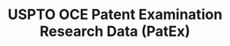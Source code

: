 ---
layout: default
bigquery: https://console.cloud.google.com/bigquery?p=patents-public-data&d=uspto_oce_pair&page=dataset
citation: 'Graham, S. Marco, A., and Miller, A. (2015). “The USPTO Patent Examination
  Research Dataset: A Window on the Process of Patent Examination.”'
contributors: Graham, S. Marco, A., Miller, A.
cost: None
description: The latest version of PatEx (referred to below as the 2020 release) contains
  detailed information on nearly 11.9 million publicly-viewable provisional and non-provisional
  patent applications to the USPTO and over 4.6 million Patent Cooperation Treaty
  (PCT) applications. It is based on data that OCE downloaded from the Patent Examination
  Data System (PEDS) in April, 2021. The PEDS data are sourced from Public PAIR. The
  first time that OCE used PEDS as the basis of PatEx was for the 2019 release. We
  took the PEDS data and organized it into the familiar PatEx data files, which are
  based on the organization of the Public PAIR portal. The data files include information
  on each application’s characteristics, prosecution history, continuation history,
  claims of foreign priority, patent term adjustment history, publication history,
  and correspondence address information.
documentation: 'For the 2019 and later releases, new technical documentation is available
  https://www.uspto.gov/sites/default/files/documents/PatEx-2019-Technical-Doc.pdf


  A document describing the 2014-2017 data sets is available and can be cited as:
  Graham, Stuart J.H. and Marco, Alan C. and Miller, Richard, The USPTO Patent Examination
  Research Dataset: A Window on the Process of Patent Examination (November 30, 2015).
  Available at SSRN: https://ssrn.com/abstract=2702637.'
last_edit: Mon, 04 Apr 2022 19:06:22 GMT
location: https://www.uspto.gov/ip-policy/economic-research/research-datasets/patent-examination-research-dataset-public-pair
maintained_by: EconomicsData@uspto.gov
related_publications: https://ssrn.com/abstract=29956744, https://ssrn.com/abstract=2702637
schema_fields: '[''invention_subject_matter'', ''earliest_pgpub_date'', ''parent_filing_date'',
  ''status_description'', ''patent_number'', ''child_filing_date'', ''wipo_pub_number'',
  ''correspondence_region_code'', ''recorded_date'', ''file_location'', ''child_application_number'',
  ''uspc_class'', ''appl_status_date'', ''examiner_id'', ''invention_title'', ''correspondence_street_line_2'',
  ''status_code'', ''parent_country_code'', ''correspondence_name_line_1'', ''correspondence_country_code'',
  ''event_code'', ''disposal_type'', ''correspondence_street_line_1'', ''application_number'',
  ''inventor_country_code'', ''correspondence_city'', ''confirm_number'', ''inventor_rank'',
  ''correspondence_postal_code'', ''parent_country'', ''examiner_name_middle'', ''inventor_address_type'',
  ''aia_first_to_file'', ''examiner_art_unit'', ''customer_number'', ''correspondence_name_line_2'',
  ''correspondence_region_name'', ''examiner_name_last'', ''parent_application_number'',
  ''wipo_pub_date'', ''small_entity_indicator'', ''earliest_pgpub_number'', ''foreign_parent_date'',
  ''application_number_pair'', ''uspc_subclass'', ''correspondence_country_name'',
  ''foreign_parent_id'', ''sequence_number'', ''inventor_name_last'', ''event_description'',
  ''application_type'', ''filing_date'', ''atty_docket_number'', ''inventor_name_middle'',
  ''inventor_country_name'', ''abandon_date'', ''file_location_date'', ''continuation_type'',
  ''examiner_name_first'', ''inventor_name_first'', ''patent_issue_date'', ''appl_status_code'',
  ''inventor_region_code'']'
shortname: patex
tags:
- patents
- legal
- history
terms_of_use: 'USPTO’s online databases are not designed or intended to be a source
  for bulk downloads of USPTO data when accessed through the website’s interfaces.
  Individuals, companies, IP addresses, or blocks of IP addresses who, in effect,
  deny or decrease service by generating unusually high numbers of database accesses
  (searches, pages, or hits), whether generated manually or in an automated fashion,
  may be denied access to USPTO servers without notice.


  Bulk data products may be separately obtained from the USPTO, either for free or
  at the cost of dissemination. For details, see information on Electronic Bulk Data
  Products: https://www.uspto.gov/learning-and-resources/electronic-bulk-data-products'
title: USPTO OCE Patent Examination Research Data (PatEx)
uuid: 4342caa7-23af-420c-b2f6-6088f133df6a
---